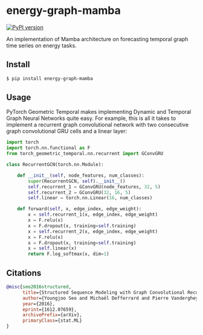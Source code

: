 # energy-graph-mamba


[![PyPI version](https://badge.fury.io/py/x-transformers.svg)](https://badge.fury.io/py/x-transformers)

An implementation of Mamba architecture on forecasting temporal graph time series on energy tasks.

## Install

```bash
$ pip install energy-graph-mamba
```

## Usage


PyTorch Geometric Temporal makes implementing Dynamic and Temporal Graph Neural Networks quite easy. For example, this is all it takes to implement a recurrent graph convolutional network with two consecutive graph convolutional GRU cells and a linear layer:

```python
import torch
import torch.nn.functional as F
from torch_geometric_temporal.nn.recurrent import GConvGRU

class RecurrentGCN(torch.nn.Module):

    def __init__(self, node_features, num_classes):
        super(RecurrentGCN, self).__init__()
        self.recurrent_1 = GConvGRU(node_features, 32, 5)
        self.recurrent_2 = GConvGRU(32, 16, 5)
        self.linear = torch.nn.Linear(16, num_classes)

    def forward(self, x, edge_index, edge_weight):
        x = self.recurrent_1(x, edge_index, edge_weight)
        x = F.relu(x)
        x = F.dropout(x, training=self.training)
        x = self.recurrent_2(x, edge_index, edge_weight)
        x = F.relu(x)
        x = F.dropout(x, training=self.training)
        x = self.linear(x)
        return F.log_softmax(x, dim=1)
```


## Citations

```bibtex
@misc{seo2016structured,
      title={Structured Sequence Modeling with Graph Convolutional Recurrent Networks}, 
      author={Youngjoo Seo and Michaël Defferrard and Pierre Vandergheynst and Xavier Bresson},
      year={2016},
      eprint={1612.07659},
      archivePrefix={arXiv},
      primaryClass={stat.ML}
}
```




